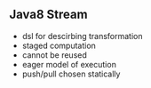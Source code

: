 ## Java8 Stream
 - dsl for descirbing transformation          <!-- .element: class="fragment" -->
 - staged computation             <!-- .element: class="fragment" -->
 - cannot be reused               <!-- .element: class="fragment" -->
 - eager model of execution       <!-- .element: class="fragment" -->
 - push/pull chosen statically    <!-- .element: class="fragment" -->
 
